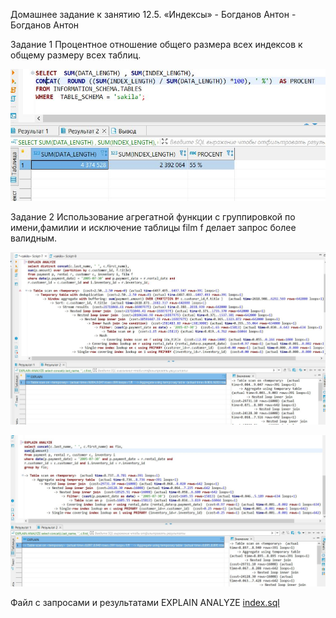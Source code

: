 Домашнее задание к занятию 12.5. «Индексы» - Богданов Антон - Богданов Антон

Задание 1
Процентное отношение общего размера всех индексов к общему размеру всех таблиц.

![slave](https://github.com/felimonist/12.5/blob/main/img/1.JPG)

Задание 2
Использование агрегатной функции с группировкой по имени,фамилии и исключение таблицы film f делает запрос более валидным.

![slave](https://github.com/felimonist/12.5/blob/main/img/2.JPG)

![slave](https://github.com/felimonist/12.5/blob/main/img/3.JPG)


Файл с запросами и результатами EXPLAIN ANALYZE
 [index.sql](https://github.com/felimonist/12.5/blob/main//files/index.sql)
